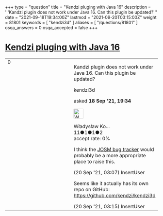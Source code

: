 +++
type = "question"
title = "Kendzi pluging with Java 16"
description = '''Kandzi plugin does not work under Java 16. Can this plugin be updated?'''
date = "2021-09-18T19:34:00Z"
lastmod = "2021-09-20T03:15:00Z"
weight = 81801
keywords = [ "kendzi3d" ]
aliases = [ "/questions/81801" ]
osqa_answers = 0
osqa_accepted = false
+++

<div class="headNormal">

# [Kendzi pluging with Java 16](/questions/81801/kendzi-pluging-with-java-16)

</div>

<div id="main-body">

<div id="askform">

<table id="question-table" style="width:100%;">
<colgroup>
<col style="width: 50%" />
<col style="width: 50%" />
</colgroup>
<tbody>
<tr>
<td style="width: 30px; vertical-align: top"><div class="vote-buttons">
<span id="post-81801-upvote" class="ajax-command post-vote up" rel="nofollow" title="I like this post (click again to cancel)"> </span>
<div id="post-81801-score" class="post-score" title="current number of votes">
0
</div>
<span id="post-81801-downvote" class="ajax-command post-vote down" rel="nofollow" title="I dont like this post (click again to cancel)"> </span> <span id="favorite-mark" class="ajax-command favorite-mark" rel="nofollow" title="mark/unmark this question as favorite (click again to cancel)"> </span>
<div id="favorite-count" class="favorite-count">
&#10;</div>
</div></td>
<td><div id="item-right">
<div class="question-body">
<p>Kandzi plugin does not work under Java 16. Can this plugin be updated?</p>
</div>
<div id="question-tags" class="tags-container tags">
<span class="post-tag tag-link-kendzi3d" rel="tag" title="see questions tagged &#39;kendzi3d&#39;">kendzi3d</span>
</div>
<div id="question-controls" class="post-controls">
&#10;</div>
<div class="post-update-info-container">
<div class="post-update-info post-update-info-user">
<p>asked <strong>18 Sep '21, 19:34</strong></p>
<img src="https://secure.gravatar.com/avatar/0b760cd7dddf023d957d2d535c99e305?s=32&amp;d=identicon&amp;r=g" class="gravatar" width="32" height="32" alt="W%C5%82adys%C5%82aw%20Komorek&#39;s gravatar image" />
<p><span>Władysław Ko...</span><br />
<span class="score" title="11 reputation points">11</span><span title="1 badges"><span class="badge1">●</span><span class="badgecount">1</span></span><span title="1 badges"><span class="silver">●</span><span class="badgecount">1</span></span><span title="2 badges"><span class="bronze">●</span><span class="badgecount">2</span></span><br />
<span class="accept_rate" title="Rate of the user&#39;s accepted answers">accept rate:</span> <span title="Władysław Komorek has no accepted answers">0%</span></p>
</div>
</div>
<div id="comments-container-81801" class="comments-container">
<span id="81813"></span>
<div id="comment-81813" class="comment">
<div id="post-81813-score" class="comment-score">
&#10;</div>
<div class="comment-text">
<p>I think the <a href="https://josm.openstreetmap.de/report">JOSM bug tracker</a> would probably be a more appropriate place to raise this.</p>
</div>
<div id="comment-81813-info" class="comment-info">
<span class="comment-age">(20 Sep '21, 03:07)</span> <span class="comment-user userinfo">InsertUser</span>
</div>
</div>
<span id="81814"></span>
<div id="comment-81814" class="comment">
<div id="post-81814-score" class="comment-score">
&#10;</div>
<div class="comment-text">
<p>Seems like it actually has its own repo on GitHub: <a href="https://github.com/kendzi/kendzi3d">https://github.com/kendzi/kendzi3d</a></p>
</div>
<div id="comment-81814-info" class="comment-info">
<span class="comment-age">(20 Sep '21, 03:15)</span> <span class="comment-user userinfo">InsertUser</span>
</div>
</div>
</div>
<div id="comment-tools-81801" class="comment-tools">
&#10;</div>
<div class="clear">
&#10;</div>
<div id="comment-81801-form-container" class="comment-form-container">
&#10;</div>
<div class="clear">
&#10;</div>
</div></td>
</tr>
</tbody>
</table>

</div>

</div>

